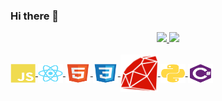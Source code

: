 ### Hi there 👋

<!--
**gildemberg-santos/gildemberg-santos** is a ✨ _special_ ✨ repository because its `README.md` (this file) appears on your GitHub profile.

Here are some ideas to get you started:

- 🔭 I’m currently working on ...
- 🌱 I’m currently learning ...
- 👯 I’m looking to collaborate on ...
- 🤔 I’m looking for help with ...
- 💬 Ask me about ...
- 📫 How to reach me: ...
- 😄 Pronouns: ...
- ⚡ Fun fact: ...
-->

<div align="center">
  <a href="https://github.com/gildemberg-santos">
  <img height="180em" src="https://github-readme-stats.vercel.app/api?username=gildemberg-santos&show_icons=true&theme=dark&include_all_commits=true&count_private=true"/>
  <img height="180em" src="https://github-readme-stats.vercel.app/api/top-langs/?username=gildemberg-santos&layout=compact&langs_count=7&theme=dark"/>
</div>
<div style="display: inline_block"><br>
  <img align="center" alt="Gildemberg-Js" height="30" width="40" src="https://raw.githubusercontent.com/devicons/devicon/master/icons/javascript/javascript-plain.svg">
  <img align="center" alt="Gildemberg-React" height="30" width="40" src="https://raw.githubusercontent.com/devicons/devicon/master/icons/react/react-original.svg">
  <img align="center" alt="Gildemberg-HTML" height="30" width="40" src="https://raw.githubusercontent.com/devicons/devicon/master/icons/html5/html5-original.svg">
  <img align="center" alt="Gildemberg-CSS" height="30" width="40" src="https://raw.githubusercontent.com/devicons/devicon/master/icons/css3/css3-original.svg">
  <img align="center" alt="Gildemberg-Ruby" width="60" src="https://raw.githubusercontent.com/devicons/devicon/master/icons/ruby/ruby-plain.svg">
  <img align="center" alt="Gildemberg-Python" height="30" width="40" src="https://raw.githubusercontent.com/devicons/devicon/master/icons/python/python-plain.svg">
  <img align="center" alt="Gildemberg-Csharp" height="30" width="40" src="https://raw.githubusercontent.com/devicons/devicon/master/icons/csharp/csharp-plain.svg">
</div>
